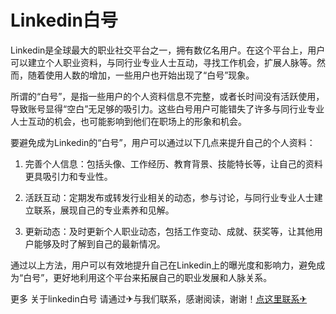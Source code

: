 # Linkedin白号

Linkedin是全球最大的职业社交平台之一，拥有数亿名用户。在这个平台上，用户可以建立个人职业资料，与同行业专业人士互动，寻找工作机会，扩展人脉等。然而，随着使用人数的增加，一些用户也开始出现了“白号”现象。

所谓的“白号”，是指一些用户的个人资料信息不完整，或者长时间没有活跃使用，导致账号显得“空白”无足够的吸引力。这些白号用户可能错失了许多与同行业专业人士互动的机会，也可能影响到他们在职场上的形象和机会。

要避免成为Linkedin的“白号”，用户可以通过以下几点来提升自己的个人资料：

1. 完善个人信息：包括头像、工作经历、教育背景、技能特长等，让自己的资料更具吸引力和专业性。

2. 活跃互动：定期发布或转发行业相关的动态，参与讨论，与同行业专业人士建立联系，展现自己的专业素养和见解。

3. 更新动态：及时更新个人职业动态，包括工作变动、成就、获奖等，让其他用户能够及时了解到自己的最新情况。

通过以上方法，用户可以有效地提升自己在Linkedin上的曝光度和影响力，避免成为“白号”，更好地利用这个平台来拓展自己的职业发展和人脉关系。

更多 关于linkedin白号 请通过✈与我们联系，感谢阅读，谢谢！[点这里联系✈](https://add.k02.cc)